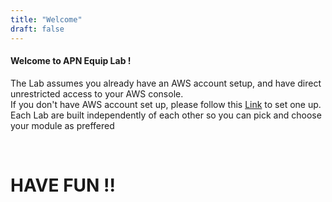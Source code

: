 ```yaml
---
title: "Welcome"
draft: false
---
```


<h4>Welcome to APN Equip Lab !</h4>

The Lab assumes you already have an AWS account setup, and have direct unrestricted access to your AWS console.<br>
If you don't have AWS account set up, please follow this [Link](https://aws.amazon.com/premiumsupport/knowledge-center/create-and-activate-aws-account/) to set one up.
Each Lab are built independently of each other so you can pick and choose your module as preffered 

<br>

<!--
<h4>Guidelines</h4>
* Attempt to do the lab using **High Level instructions** instead of the Detailed instructions.<br>
* Each high level instructions will include **AWS public documentation** that you could **review** to put things together.<br>
* Use the **Detailed Instructions** only if you are desperate or you are completely new to AWS.<br>
* **Take time** to **explore** the service your are building during the Lab.<br>
* **Ask Question**, we are here to help :)
-->

<h1>HAVE FUN !!</h1>


